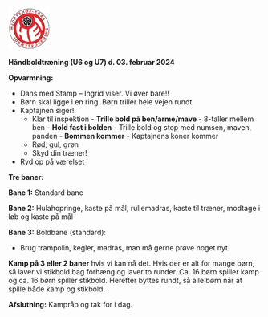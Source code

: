 ﻿![Billedresultat for hei hÃ¥ndbold logo](../Billeder//HEILOGO.jpeg)

**Håndboldtræning (U6 og U7) d. 03. februar 2024**

**Opvarmning:**

- Dans med Stamp – Ingrid viser. Vi øver bare!! 
- Børn skal ligge i en ring. Børn triller hele vejen rundt
- Kaptajnen siger! 
  - Klar til inspektion - **Trille bold på ben/arme/mave** - 8-taller mellem ben - **Hold fast i bolden** - Trille bold og stop med numsen, maven, panden - **Bommen kommer** - Kaptajnens koner kommer 
  - Rød, gul, grøn
  - Skyd din træner! 
- Ryd op på værelset

**Tre baner:** 

**Bane 1:** Standard bane 

**Bane 2:** Hulahopringe, kaste på mål, rullemadras, kaste til træner, modtage i løb og kaste på mål

**Bane 3:** Boldbane (standard):

- Brug trampolin, kegler, madras, man må gerne prøve noget nyt.

**Kamp på 3 eller 2 baner** hvis vi kan nå det. Hvis der er alt for mange børn, så laver vi stikbold bag forhæng og laver to runder. Ca. 16 børn spiller kamp og ca. 16 børn spiller stikbold. Herefter byttes rundt, så alle børn når at spille både kamp og stikbold. 

**Afslutning:** Kampråb og tak for i dag.  
